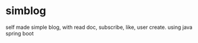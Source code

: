 # simblog
self made simple blog, with read doc, subscribe, like, user create. using java spring boot

